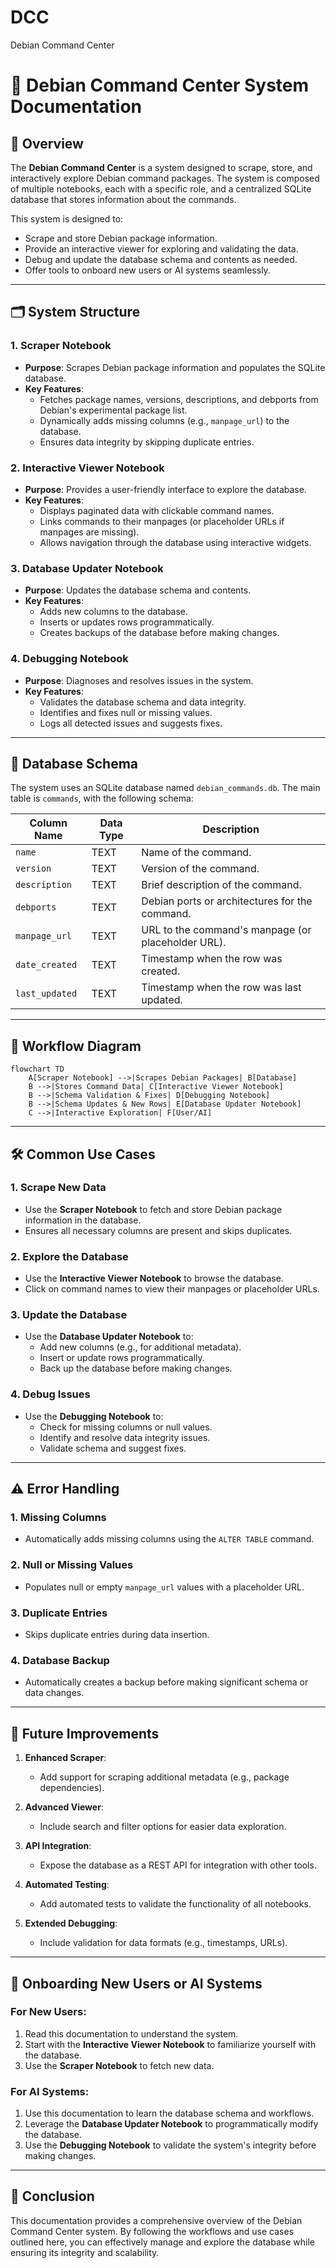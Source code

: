 # DCC
Debian Command Center

# 🚀 Debian Command Center System Documentation

## 📖 Overview
The **Debian Command Center** is a system designed to scrape, store, and interactively explore Debian command packages. The system is composed of multiple notebooks, each with a specific role, and a centralized SQLite database that stores information about the commands. 

This system is designed to:
- Scrape and store Debian package information.
- Provide an interactive viewer for exploring and validating the data.
- Debug and update the database schema and contents as needed.
- Offer tools to onboard new users or AI systems seamlessly.

---

## 🗂️ System Structure

### 1. **Scraper Notebook**
- **Purpose**: Scrapes Debian package information and populates the SQLite database.
- **Key Features**:
  - Fetches package names, versions, descriptions, and debports from Debian's experimental package list.
  - Dynamically adds missing columns (e.g., `manpage_url`) to the database.
  - Ensures data integrity by skipping duplicate entries.

### 2. **Interactive Viewer Notebook**
- **Purpose**: Provides a user-friendly interface to explore the database.
- **Key Features**:
  - Displays paginated data with clickable command names.
  - Links commands to their manpages (or placeholder URLs if manpages are missing).
  - Allows navigation through the database using interactive widgets.

### 3. **Database Updater Notebook**
- **Purpose**: Updates the database schema and contents.
- **Key Features**:
  - Adds new columns to the database.
  - Inserts or updates rows programmatically.
  - Creates backups of the database before making changes.

### 4. **Debugging Notebook**
- **Purpose**: Diagnoses and resolves issues in the system.
- **Key Features**:
  - Validates the database schema and data integrity.
  - Identifies and fixes null or missing values.
  - Logs all detected issues and suggests fixes.

---

## 📂 Database Schema

The system uses an SQLite database named `debian_commands.db`. The main table is `commands`, with the following schema:

| Column Name   | Data Type | Description                                           |
|---------------|-----------|-------------------------------------------------------|
| `name`        | TEXT      | Name of the command.                                  |
| `version`     | TEXT      | Version of the command.                               |
| `description` | TEXT      | Brief description of the command.                    |
| `debports`    | TEXT      | Debian ports or architectures for the command.       |
| `manpage_url` | TEXT      | URL to the command's manpage (or placeholder URL).    |
| `date_created`| TEXT      | Timestamp when the row was created.                  |
| `last_updated`| TEXT      | Timestamp when the row was last updated.             |

---

## 🔄 Workflow Diagram

```mermaid
flowchart TD
    A[Scraper Notebook] -->|Scrapes Debian Packages| B[Database]
    B -->|Stores Command Data| C[Interactive Viewer Notebook]
    B -->|Schema Validation & Fixes| D[Debugging Notebook]
    B -->|Schema Updates & New Rows| E[Database Updater Notebook]
    C -->|Interactive Exploration| F[User/AI]
```

---

## 🛠️ Common Use Cases

### 1. **Scrape New Data**
- Use the **Scraper Notebook** to fetch and store Debian package information in the database.
- Ensures all necessary columns are present and skips duplicates.

### 2. **Explore the Database**
- Use the **Interactive Viewer Notebook** to browse the database.
- Click on command names to view their manpages or placeholder URLs.

### 3. **Update the Database**
- Use the **Database Updater Notebook** to:
  - Add new columns (e.g., for additional metadata).
  - Insert or update rows programmatically.
  - Back up the database before making changes.

### 4. **Debug Issues**
- Use the **Debugging Notebook** to:
  - Check for missing columns or null values.
  - Identify and resolve data integrity issues.
  - Validate schema and suggest fixes.

---

## ⚠️ Error Handling

### 1. **Missing Columns**
- Automatically adds missing columns using the `ALTER TABLE` command.

### 2. **Null or Missing Values**
- Populates null or empty `manpage_url` values with a placeholder URL.

### 3. **Duplicate Entries**
- Skips duplicate entries during data insertion.

### 4. **Database Backup**
- Automatically creates a backup before making significant schema or data changes.

---

## 🌟 Future Improvements

1. **Enhanced Scraper**:
   - Add support for scraping additional metadata (e.g., package dependencies).

2. **Advanced Viewer**:
   - Include search and filter options for easier data exploration.

3. **API Integration**:
   - Expose the database as a REST API for integration with other tools.

4. **Automated Testing**:
   - Add automated tests to validate the functionality of all notebooks.

5. **Extended Debugging**:
   - Include validation for data formats (e.g., timestamps, URLs).

---

## 🤝 Onboarding New Users or AI Systems

### For New Users:
1. Read this documentation to understand the system.
2. Start with the **Interactive Viewer Notebook** to familiarize yourself with the database.
3. Use the **Scraper Notebook** to fetch new data.

### For AI Systems:
1. Use this documentation to learn the database schema and workflows.
2. Leverage the **Database Updater Notebook** to programmatically modify the database.
3. Use the **Debugging Notebook** to validate the system's integrity before making changes.

---

## 🚀 Conclusion

This documentation provides a comprehensive overview of the Debian Command Center system. By following the workflows and use cases outlined here, you can effectively manage and explore the database while ensuring its integrity and scalability.
